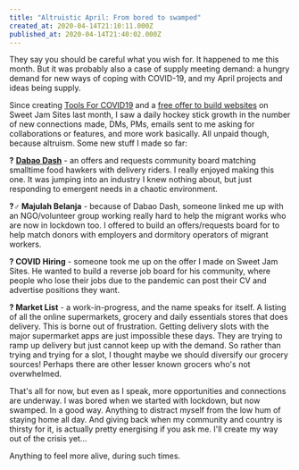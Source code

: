```yaml
---
title: "Altruistic April: From bored to swamped"
created_at: 2020-04-14T21:10:11.000Z
published_at: 2020-04-14T21:40:02.000Z
---
```

They say you should be careful what you wish for. It happened to me this month. But it was probably also a case of supply meeting demand: a hungry demand for new ways of coping with COVID-19, and my April projects and ideas being supply.

  

Since creating [Tools For COVID19](https://cowriters.app/words/nocode-tools-to-help-businesses-survive-covid19-384575e7ac5063e7ee) and a [free offer to build websites](https://cowriters.app/words/spread-social-good-not-infections-i-m-making-free-websites-for-your-covid-19-related-causes-385905e7f6303b09a8) on Sweet Jam Sites last month, I saw a daily hockey stick growth in the number of new connections made, DMs, PMs, emails sent to me asking for collaborations or features, and more work basically. All unpaid though, because altruism. Some new stuff I made so far:

  

**?** [**Dabao Dash**](https://cowriters.app/words/altruistic-april-product-dabao-dash-390465e8ddf0ecb3ac) - an offers and requests community board matching smalltime food hawkers with delivery riders. I really enjoyed making this one. It was jumping into an industry I knew nothing about, but just responding to emergent needs in a chaotic environment. 

  

**?‍♂️ Majulah Belanja** - because of Dabao Dash, someone linked me up with an NGO/volunteer group working really hard to help the migrant works who are now in lockdown too. I offered to build an offers/requests board for to help match donors with employers and dormitory operators of migrant workers.

  

**? COVID Hiring** - someone took me up on the offer I made on Sweet Jam Sites. He wanted to build a reverse job board for his community, where people who lose their jobs due to the pandemic can post their CV and advertise positions they want. 

  

**? Market List** - a work-in-progress, and the name speaks for itself. A listing of all the online supermarkets, grocery and daily essentials stores that does delivery. This is borne out of frustration. Getting delivery slots with the major supermarket apps are just impossible these days. They are trying to ramp up delivery but just cannot keep up with the demand. So rather than trying and trying for a slot, I thought maybe we should diversify our grocery sources! Perhaps there are other lesser known grocers who's not overwhelmed.

  

That's all for now, but even as I speak, more opportunities and connections are underway. I was bored when we started with lockdown, but now swamped. In a good way. Anything to distract myself from the low hum of staying home all day. And giving back when my community and country is thirsty for it, is actually pretty energising if you ask me. I'll create my way out of the crisis yet...

  

Anything to feel more alive, during such times.

